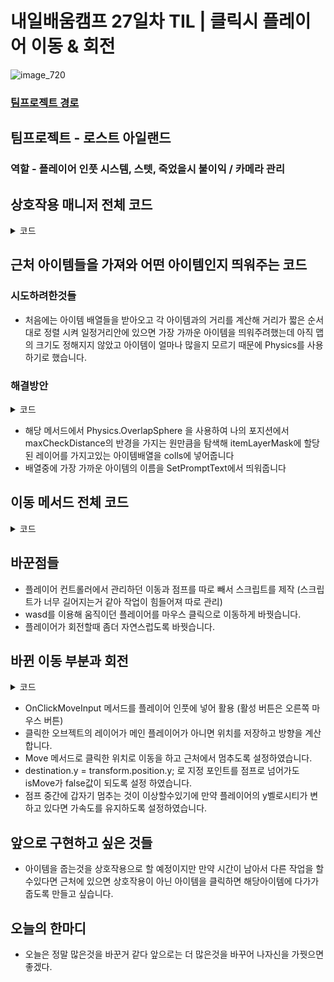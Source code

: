 # 내일배움캠프 27일차 TIL |  클릭시 플레이어 이동 & 회전

![image_720](https://github.com/KimMaYa1/NBC/assets/141565207/e84deae9-27a9-4728-a617-7bc512f9d10b)

### [팀프로젝트 경로](https://github.com/KimMaYa1/B09_LostIsland)

## 팀프로젝트 - 로스트 아일랜드

### 역할 - 플레이어 인풋 시스템, 스텟, 죽었을시 불이익 / 카메라 관리  

## 상호작용 매니저 전체 코드
<details>
<summary>코드</summary>

  ```
using TMPro;
using UnityEngine;
using UnityEngine.InputSystem;

public class InteractionManager : MonoBehaviour
{
    public float checkRate = 0.05f;
    private float lastCheckTime;
    public float maxCheckDistance;
    public LayerMask interactLayerMask;
    public LayerMask itemLayerMask;

    private GameObject curInteractGameObject;
    private Item curInteractable;

    public TextMeshProUGUI promptText;
    private Camera camera;

    void Start()
    {
        camera = Camera.main;
    }

    void Update()
    {
        if (Time.time - lastCheckTime > checkRate)
        {
            lastCheckTime = Time.time;

            Collider[] colls = Physics.OverlapSphere(transform.position, maxCheckDistance, itemLayerMask);
            float min = maxCheckDistance;
            for(int i = 0; i < colls.Length; i++)
            {
                if ((colls[i].gameObject.transform.position - transform.position).magnitude < maxCheckDistance)
                {
                    float dis = Vector3.Distance(colls[i].gameObject.transform.position, transform.position);
                    min = Mathf.Min(min, dis);
                    if (colls[i].gameObject != curInteractGameObject)
                    {
                        if (dis <= min)
                        {
                            curInteractGameObject = colls[i].gameObject;
                            curInteractable = colls[i].GetComponent<ItemPickUp>().item;
                            SetPromptText();
                        }
                    }
                }
                else
                {
                    curInteractGameObject = null;
                    curInteractable = null;
                    promptText.gameObject.SetActive(false);
                }
            }
        }
    }

    private void SetPromptText()
    {
        promptText.gameObject.SetActive(true);
        promptText.text = string.Format("<b>[F]</b> {0}", curInteractable.Interactable());
    }

    public void OnInteractInput(InputAction.CallbackContext callbackContext)
    {
        if (callbackContext.phase == InputActionPhase.Started && curInteractable != null)
        {
            //curInteractable.OnInteract();
            curInteractGameObject = null;
            curInteractable = null;
            promptText.gameObject.SetActive(false);
        }
    }
}

  ```
</details>

## 근처 아이템들을 가져와 어떤 아이템인지 띄워주는 코드

### 시도하려한것들

- 처음에는 아이템 배열들을 받아오고 각 아이템과의 거리를 계산해 거리가 짧은 순서대로 정렬 시켜 일정거리안에 있으면 가장 가까운 아이템을 띄워주려했는데 아직 맵의 크기도 정해지지 않았고 아이템이 얼마나 많을지 모르기 때문에 Physics를 사용하기로 했습니다.

### 해결방안
<details>
<summary>코드</summary>

  ```
Collider[] colls = Physics.OverlapSphere(transform.position, maxCheckDistance, itemLayerMask);
float min = maxCheckDistance;
for(int i = 0; i < colls.Length; i++)
{
    if ((colls[i].gameObject.transform.position - transform.position).magnitude < maxCheckDistance)
    {
        float dis = Vector3.Distance(colls[i].gameObject.transform.position, transform.position);
        min = Mathf.Min(min, dis);
        if (colls[i].gameObject != curInteractGameObject)
        {
            if (dis <= min)
            {
                curInteractGameObject = colls[i].gameObject;
                curInteractable = colls[i].GetComponent<ItemPickUp>().item;
                SetPromptText();
            }
        }
    }
    else
    {
        curInteractGameObject = null;
        curInteractable = null;
        promptText.gameObject.SetActive(false);
    }
}

private void SetPromptText()
{
    promptText.gameObject.SetActive(true);
    promptText.text = string.Format("<b>[F]</b> {0}", curInteractable.Interactable());
}
  ```
</details>

- 해당 메서드에서 Physics.OverlapSphere 을 사용하여 나의 포지션에서 maxCheckDistance의 반경을 가지는 원만큼을 탐색해 itemLayerMask에 할당된 레이어를 가지고있는 아이템배열을 colls에 넣어줍니다
- 배열중에 가장 가까운 아이템의 이름을 SetPromptText에서 띄워줍니다

## 이동 메서드 전체 코드
<details>
<summary>코드</summary>

  ```
using System.Collections;
using System.Collections.Generic;
using Unity.VisualScripting;
using UnityEngine;
using UnityEngine.InputSystem;

public class PlayerClickMove : MonoBehaviour
{
    private Camera camera;
    private Vector3 destination;
    private Vector3 direction;
    private PlayerController playerController;
    private Rigidbody _rigidbody;
    private bool isMove;

    private void Awake()
    {

        _rigidbody = GetComponent<Rigidbody>();
    }

    // Start is called before the first frame update
    void Start()
    {
        playerController = PlayerController.instance;
        camera = Camera.main;
    }

    private void Update()
    {
        if (isMove)
        {
            Move();
        }
        else if (_rigidbody.velocity.y == 0)
        {
            _rigidbody.velocity = Vector3.zero;
        }
        transform.rotation = Quaternion.Lerp(transform.rotation, Quaternion.LookRotation(direction), 0.25f);
    }

    private void Move()
    {
        if (Vector3.Distance(destination, transform.position) <= 0.1f)
        {
            isMove = false;
            return;
        }

        Vector3 dir = direction.normalized;
        dir *= playerController.playerStat.MoveSpeed;
        dir.y = _rigidbody.velocity.y;

        _rigidbody.velocity = dir;

        destination.y = transform.position.y;
        isMove = (transform.position - destination).magnitude > 0.05f ;
    }

    public void OnClickMoveInput(InputAction.CallbackContext context)
    {
        if (IsGrounded())
        {
            if (context.phase == InputActionPhase.Canceled)
            {
                Ray ray = camera.ScreenPointToRay(Input.mousePosition);
                RaycastHit hit;

                if (Physics.Raycast(ray, out hit, 100f))
                {
                    if (hit.collider.gameObject.layer != gameObject.layer)
                    {
                        isMove = true;
                        destination = new Vector3(hit.point.x, transform.position.y, hit.point.z);
                        direction = destination - transform.position;
                    }
                }
            }
        }
    }

    public void OnJumpInput(InputAction.CallbackContext context)
    {
        if (context.phase == InputActionPhase.Started)
        {
            if (IsGrounded())
                _rigidbody.AddForce(Vector2.up * playerController.playerStat.JumpForce, ForceMode.Impulse);
        }
    }

    private bool IsGrounded()
    {
        Ray[] rays = new Ray[4]        //앞 뒤 왼 오 에다가 ray만들어서 그라운드와 만나고있는지 확인
        {
            new Ray(transform.position + (transform.forward * 0.2f) + (Vector3.up * 0.01f), Vector3.down),
            new Ray(transform.position + (-transform.forward * 0.2f) + (Vector3.up * 0.01f), Vector3.down),
            new Ray(transform.position + (transform.right * 0.2f) + (Vector3.up * 0.01f), Vector3.down),
            new Ray(transform.position + (-transform.right * 0.2f) + (Vector3.up * 0.01f), Vector3.down),
        };
        for (int i = 0; i < rays.Length; i++)
        {
            if (Physics.Raycast(rays[i], 1f, playerController.groundLayerMask))
            {
                return true;
            }
        }

        return false;
    }
}

  ```
</details>

## 바꾼점들

- 플레이어 컨트롤러에서 관리하던 이동과 점프를 따로 빼서 스크립트를 제작 (스크립트가 너무 길어지는거 같아 작업이 힘들어져 따로 관리)
- wasd를 이용해 움직이던 플레이어를 마우스 클릭으로 이동하게 바꿧습니다.
- 플레이어가 회전할때 좀더 자연스럽도록 바꿧습니다.

## 바뀐 이동 부분과 회전
<details>
<summary>코드</summary>

  ```
private void Update()
    {
        if (isMove)
        {
            Move();
        }
        else if (_rigidbody.velocity.y == 0)
        {
            _rigidbody.velocity = Vector3.zero;
        }
        transform.rotation = Quaternion.Lerp(transform.rotation, Quaternion.LookRotation(direction), 0.25f);
    }

    private void Move()
    {
        if (Vector3.Distance(destination, transform.position) <= 0.1f)
        {
            isMove = false;
            return;
        }

        Vector3 dir = direction.normalized;
        dir *= playerController.playerStat.MoveSpeed;
        dir.y = _rigidbody.velocity.y;

        _rigidbody.velocity = dir;

        destination.y = transform.position.y;
        isMove = (transform.position - destination).magnitude > 0.05f ;
    }

    public void OnClickMoveInput(InputAction.CallbackContext context)
    {
        if (IsGrounded())
        {
            if (context.phase == InputActionPhase.Canceled)
            {
                Ray ray = camera.ScreenPointToRay(Input.mousePosition);
                RaycastHit hit;

                if (Physics.Raycast(ray, out hit, 100f))
                {
                    if (hit.collider.gameObject.layer != gameObject.layer)
                    {
                        isMove = true;
                        destination = new Vector3(hit.point.x, transform.position.y, hit.point.z);
                        direction = destination - transform.position;
                    }
                }
            }
        }
    }
  ```
</details>

  - OnClickMoveInput 메서드를 플레이어 인풋에 넣어 활용 (활성 버튼은 오른쪽 마우스 버튼)
  - 클릭한 오브젝트의 레이어가 메인 플레이어가 아니면 위치를 저장하고 방향을 계산합니다.
  - Move 메서드로 클릭한 위치로 이동을 하고 근처에서 멈추도록 설정하였습니다.
  - destination.y = transform.position.y; 로 지정 포인트를 점프로 넘어가도 isMove가 false값이 되도록 설정 하였습니다.
  - 점프 중간에 갑자기 멈추는 것이 이상할수있기에 만약 플레이어의 y벨로시티가 변하고 있다면 가속도를 유지하도록 설정하였습니다.

## 앞으로 구현하고 싶은 것들

- 아이템을 줍는것을 상호작용으로 할 예정이지만 만약 시간이 남아서 다른 작업을 할수있다면 근처에 있으면 상호작용이 아닌 아이템을 클릭하면 해당아이템에 다가가 줍도록 만들고 싶습니다.

## 오늘의 한마디

- 오늘은 정말 많은것을 바꾼거 같다 앞으로는 더 많은것을 바꾸어 나자신을 가꿧으면 좋겠다.